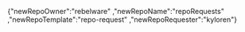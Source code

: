 {"newRepoOwner":"rebelware"
,"newRepoName":"repoRequests"
,"newRepoTemplate":"repo-request"
,"newRepoRequester":"kyloren"}
